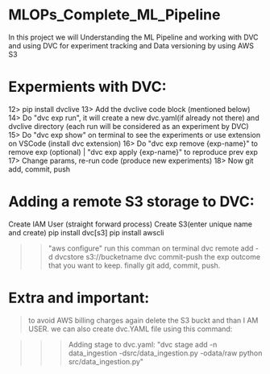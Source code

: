 # MLOPs_Complete_ML_Pipeline
In this project we will Understanding the ML Pipeline and working with DVC and using DVC  for experiment tracking and Data versioning by using AWS S3

# Expermients with DVC:
12> pip install dvclive
13> Add the dvclive code block (mentioned below)
14> Do "dvc exp run", it will create a new dvc.yaml(if already not there) and dvclive directory (each run will be considered as an experiment by DVC)
15> Do "dvc exp show" on terminal to see the experiments or use extension on VSCode (install dvc extension)
16> Do "dvc exp remove {exp-name}" to remove exp (optional) | "dvc exp apply {exp-name}" to reproduce prev exp
17> Change params, re-run code (produce new experiments)
18> Now git add, commit, push

# Adding a remote S3 storage to DVC:

Create IAM User (straight forward process)
Create S3(enter unique name and create)
pip install dvc[s3]
pip install awscli
>> "aws configure" run this comman on terminal
dvc remote add -d dvcstore s3://bucketname
dvc commit-push the exp outcome that you want to keep.
finally git add, commit, push.

# Extra and important:
> to avoid AWS billing charges again delete the S3 buckt and than I AM USER.
> we can also create dvc.YAML file using this command: 

>>> Adding stage to dvc.yaml: "dvc stage add -n data_ingestion -dsrc/data_ingestion.py -odata/raw python src/data_ingestion.py"